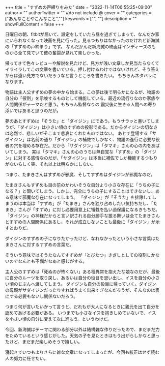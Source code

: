 +++
title = "すずめの戸締りをみた"
date = "2022-11-14T06:55:25+09:00"
author = ""
authorTwitter = "" #do not include @
cover = ""
categories = ["あんなことやこんなこと",""]
keywords = ["", ""]
description = ""
showFullContent = false
+++

日曜日の朝、fitbitが届いて、設定をしていたら昼を過ぎてしまって、なんだか家にいられなくなって映画を見に行った。見るつもりはなかったのだけれど新海誠の「すずめの戸締まり」です。
なんだかんだ新海誠の映画はインディーズのものから全て見ていて彼の奮闘が見れて楽しかった。

帰ってきて色々レビューや解説を見たけど、見方が浅い文章しか見当たらなくてイライラしてこの文章を書いている。押し付けるわけではないけれど、そう答えからは遠い見方でないだろうなと言うところを書きたい。
もちろんネタバレになります。

物語は主人公すずめの夢の中から始まる。この夢は後で明らかになるが、物語の自分の「役割」を示唆するものとして機能している。最近の流行りなのか家族や人間関係がテーマだと思う。もちろん監督なりの
震災後に生きる人間への寄り添いではあると思うのだが。

夢のあとすずめは「そうた」と「ダイジン」にであう。もうサラッと書いてしまうが、「ダイジン」は小さい頃のすずめの投影である。だからダイジンの切なさは必然で、悲しいがそこまで悲哀にくれたものではない。
あとで登場する「サダイジン」は名前の通り「ダイジン」の補佐でしかなく、物語の進行に必要な役者の穴を埋める存在だ。だから「サダイジン」は「タマキ」さんの心の内をあばいてしまう。
実は「タマキ」さんの心のうちは無自覚な「すずめ」の「ダイジン」に対する感情なのだが、「サダイジン」は本当に補佐でしか機能するつもりがないらしく笑、それ以上は明らかにしない。

つまり、たまきさんはすずめが邪魔、そしてすずめはダイジンが邪魔なのだ。

たまきさんもすずめも目の前のかわいそうな自分より小さな存在に「うちの子になる？」と聞いてしまう。しかし、完全にうちの子にすることはできないし、ある意味で邪魔な存在になってしまう。
「ダイジン」が「そうた」を排除してしまうのは本当は「すずめ」が「たまき」さんを独り占めしたい気持ちだし、「たまき」さんが「すずめ」に対し必要用意上に犠牲を払い過保護になるきもちだ。
「ダイジン」の神様だからと言い訳される自分勝手な振る舞いは全てたまきさんとすずめの人間関係にあるし、それが成立しないことも最後に「ダイジン」が示すとおりだ。

ダイジンのすずめの子になりたかったけど、なれなかったという小さな言葉はたまきさんに対するすずめの言葉だ。

そういう意味ではそうたなんてすずめが「とびたつ」きざしとしての役割しかないのでなんとも不憫だなあと感じがする。

主人公のすずめは「死ぬのが怖くない」ある種異常を抱えたな娘なのだが、最後に自分のルーツを取り戻し、あるいは自分の役目を思い出し、イスを自分の小さい頃のじぶんへ渡してしまう。
ダイジンも自分の役目に帰っていく。ダイジンの母親がサダイジンだったりすればうまく出来すぎなんだろうが、そんなのは表にする必要もないし関係ないだろう。

つまり何が言いたいかって言うと、だれもが大人になるときに親元を出て自分を認めてあげる必要がある。
いつまでも小さなイスを抱きしめていないで、イスを小さい頃の自分に変えて次に進もう。というわけだ。

今回、新海誠はテーマに関わる部分以外は結構雑な作りだったので、まだまだ力をためているという感じがした。天気の子を見たときはもう出がらしかなと思ったけど、まだまだ楽しめそうで嬉しい。

寝起きでいつもよりさらに雑な文章になってしまったが、今回も校正はせず読む人の努力に任せたい。
